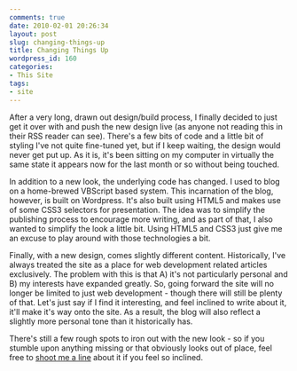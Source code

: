 ```yaml
---
comments: true
date: 2010-02-01 20:26:34
layout: post
slug: changing-things-up
title: Changing Things Up
wordpress_id: 160
categories:
- This Site
tags:
- site
---
```


After a very long, drawn out design/build process, I finally decided to just get it over with and push the new design live (as anyone not reading this in their RSS reader can see). There's a few bits of code and a little bit of styling I've not quite fine-tuned yet, but if I keep waiting, the design would never get put up. As it is, it's been sitting on my computer in virtually the same state it appears now for the last month or so without being touched.

In addition to a new look, the underlying code has changed. I used to blog on a home-brewed VBScript based system. This incarnation of the blog, however, is built on Wordpress. It's also built using HTML5 and makes use of some CSS3 selectors for presentation. The idea was to simplify the publishing process to encourage more writing, and as part of that, I also wanted to simplify the look a little bit. Using HTML5 and CSS3 just give me an excuse to play around with those technologies a bit.

Finally, with a new design, comes slightly different content. Historically, I've always treated the site as a place for web development related articles exclusively. The problem with this is that A) it's not particularly personal and B) my interests have expanded greatly. So, going forward the site will no longer be limited to just web development - though there will still be plenty of that. Let's just say if I find it interesting, and feel inclined to write about it, it'll make it's way onto the site. As a result, the blog will also reflect a slightly more personal tone than it historically has.

There's still a few rough spots to iron out with the new look - so if you stumble upon anything missing or that obviously looks out of place, feel free to [shoot me a line](mailto:tim@timkadlec.com) about it if you feel so inclined.
